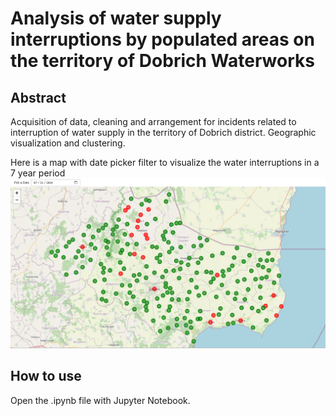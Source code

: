 # Analysis of water supply interruptions by populated areas on the territory of Dobrich Waterworks

## Abstract
Acquisition of data, cleaning and arrangement for incidents related to interruption of water supply in the territory of Dobrich district. Geographic visualization and clustering.

Here is a map with date picker filter to visualize the water interruptions in a 7 year period
![Map of water supply interruptions by day for 7 year period](images/dobrich_water_interruptions.png)



## How to use
Open the .ipynb file with Jupyter Notebook.